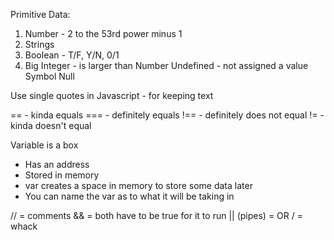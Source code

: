 Primitive Data:
1. Number - 2 to the 53rd power minus 1
2. Strings
3. Boolean - T/F, Y/N, 0/1
4. Big Integer - is larger than Number
Undefined - not assigned a value
Symbol
Null

Use single quotes in Javascript - for keeping text

== - kinda equals
=== - definitely equals
!== - definitely does not equal
!= - kinda doesn't equal

Variable is a box
- Has an address
- Stored in memory
- var creates a space in memory to store some data later
- You can name the var as to what it will be taking in

// = comments
&& = both have to be true for it to run
|| (pipes) = OR
/ = whack

